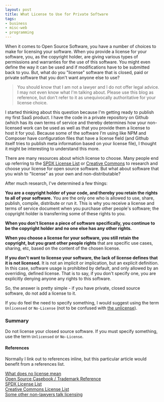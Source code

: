 ```yaml
---
layout: post
title: What License to Use for Private Software
tags:
- business
- misc-web
- programming
---
```

When it comes to Open Source Software, you have a number of choices to make for licensing your software.  When you provide a license for your software, you, as the copyright holder, are giving various types of permissions and warranties for the use of this software. You might even define the way it can be used and if modifications have to be submitted back to you. But, what do you "license" software that is closed, paid or private software that you don't want anyone else to use?

> You should know that I am not a lawyer and I do not offer legal advice.  I may not even know what I'm talking about.  Please use this blog as reference, but don't refer to it as unequivocally authoritative for your license choice.

I started thinking about this question because I'm getting ready to publish my first SaaS product.  I have the code in a private repository on Github (which has its own terms of service and thereby determines how your non-licensed work can be used as well as that you provide them a license to host it for you).  Because some of the software I'm using like NPM and Composer have configuration files that have a license field (and Github itself tries to publish meta information based on your license file), I thought it might be interesting to understand this more.

There are many resources about which license to choose. Many people end up referring to the [SPDX License List](https://spdx.org/licenses/) or [Creative Commons](https://creativecommons.org/) to research and choose your license for open source software.  But what about software that you wish to "license" as your own and non-distributable?

After much research, I've determined a few things:

**You are a copyright holder of your code, and thereby you retain the rights to all of your software.** You are the only one who is allowed to use, share, publish, compile, distribute or run it.  This is why you receive a license and terms of service document when you purchase other people's software; the copyright holder is transferring some of these rights to you.  

**When you don't license a piece of software specifically, you continue to be the copyright holder and no one else has any other rights.**

**When you choose a license for your software, you still retain the copyright, but you grant other people rights** that are specific use cases, sharing, etc, based on the content of the chosen license.

**If you don't want to license your software, the lack of license defines that it is not licensed.**  It is not an implicit or implication, but an explicit definition.  In this case, software usage is prohibited by default, and only allowed by an overriding, defined license.  That is to say, if you don't specify one, you are explicitly denying anyone any rights to this software.

So, the answer is pretty simple - if you have private, closed source software, do not add a license to it. 

If you do feel the need to specify something, I would suggest using the term `Unlicensed` or `No-License` (not to be confused with [the unlicense](https://spdx.org/licenses/Unlicense.html)).

### Summary

Do not license your closed source software.  If you must specify something, use the term `Unlicensed` or `No-License`.

#### References

Normally I link out to references inline, but this particular article would benefit from a references list.

[What does no license mean](https://choosealicense.com/no-permission/)  
[Open Source Casebook / Trademark Reference](https://google.github.io/opencasebook/trademarks/)  
[SPDX License List](https://spdx.org/licenses/)  
[Creative Commons License List](https://creativecommons.org/)  
[Some other non-lawyers talk licensing](https://softwareengineering.stackexchange.com/questions/68134/best-existing-license-for-closed-source-code)  
